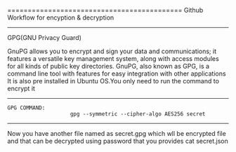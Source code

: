 ===========================================
Github Workflow for encyption & decryption
******************************************
GPG(GNU Privacy Guard)

 GnuPG allows you to encrypt and sign your data and communications; it features a versatile key management system, along with access modules for all kinds of public key directories. GnuPG, also known as GPG, is a command line tool with features for easy integration with other applications
It is also pre installed in Ubuntu OS.You only need to run the command to encrypt it

***********************
    GPG COMMAND:
                        gpg --symmetric --cipher-algo AES256 secret 
**************************
Now you have another file named as secret.gpg which wll be encrypted file and that can be decrypted using password that you provides
                cat secret.json
